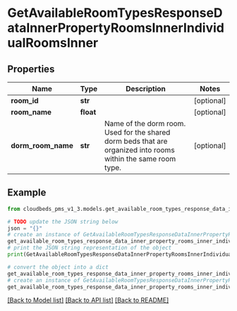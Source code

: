 # GetAvailableRoomTypesResponseDataInnerPropertyRoomsInnerIndividualRoomsInner


## Properties

Name | Type | Description | Notes
------------ | ------------- | ------------- | -------------
**room_id** | **str** |  | [optional] 
**room_name** | **float** |  | [optional] 
**dorm_room_name** | **str** | Name of the dorm room. Used for the shared dorm beds that are organized into rooms within the same room type. | [optional] 

## Example

```python
from cloudbeds_pms_v1_3.models.get_available_room_types_response_data_inner_property_rooms_inner_individual_rooms_inner import GetAvailableRoomTypesResponseDataInnerPropertyRoomsInnerIndividualRoomsInner

# TODO update the JSON string below
json = "{}"
# create an instance of GetAvailableRoomTypesResponseDataInnerPropertyRoomsInnerIndividualRoomsInner from a JSON string
get_available_room_types_response_data_inner_property_rooms_inner_individual_rooms_inner_instance = GetAvailableRoomTypesResponseDataInnerPropertyRoomsInnerIndividualRoomsInner.from_json(json)
# print the JSON string representation of the object
print(GetAvailableRoomTypesResponseDataInnerPropertyRoomsInnerIndividualRoomsInner.to_json())

# convert the object into a dict
get_available_room_types_response_data_inner_property_rooms_inner_individual_rooms_inner_dict = get_available_room_types_response_data_inner_property_rooms_inner_individual_rooms_inner_instance.to_dict()
# create an instance of GetAvailableRoomTypesResponseDataInnerPropertyRoomsInnerIndividualRoomsInner from a dict
get_available_room_types_response_data_inner_property_rooms_inner_individual_rooms_inner_from_dict = GetAvailableRoomTypesResponseDataInnerPropertyRoomsInnerIndividualRoomsInner.from_dict(get_available_room_types_response_data_inner_property_rooms_inner_individual_rooms_inner_dict)
```
[[Back to Model list]](../README.md#documentation-for-models) [[Back to API list]](../README.md#documentation-for-api-endpoints) [[Back to README]](../README.md)


